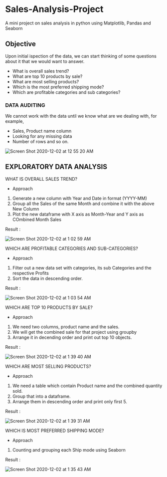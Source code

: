# Sales-Analysis-Project
A mini project on sales analysis in python using Matplotlib, Pandas and Seaborn

## Objective  

Upon initial ispection of the data, we can start thinking of some questions about it that we would want to answer.
- What is overall sales trend?
- What are top 10 products by sale?
- What are most selling products?
- Which is the most preferred shipping mode?
- Which are profitable categories and sub categories?

### DATA AUDITING
We cannot work with the data until we know what are we dealing with, for example,
- Sales, Product name column
- Looking for any missing data
- Number of rows and so on.

![Screen Shot 2020-12-02 at 12 55 20 AM](https://user-images.githubusercontent.com/75334301/100787468-b33f9180-3439-11eb-83e9-3d7fc47e7870.png)

##  EXPLORATORY DATA ANALYSIS

WHAT IS OVERALL SALES TREND?
- Approach
1. Generate a new column with Year and Date in format (YYYY-MM)
2. Group all the Sales of the same Month and combine it with the above New Column
3. Plot the new dataframe with X axis as Month-Year and Y axis as COmbined Month Sales

Result :

![Screen Shot 2020-12-02 at 1 02 59 AM](https://user-images.githubusercontent.com/75334301/100787922-5ee8e180-343a-11eb-8e33-8c4319160e2e.png)

WHICH ARE PROFITABLE CATEGORIES AND SUB-CATEGORIES?
- Approach
1. Filter out a new data set with categories, its sub Categories and the respective Profits
2. Sort the data in descending order.

Result : 

![Screen Shot 2020-12-02 at 1 03 54 AM](https://user-images.githubusercontent.com/75334301/100789508-8e005280-343c-11eb-9fd6-98395d36bb1c.png)

WHICH ARE TOP 10 PRODUCTS BY SALE?
- Approach
1. We need two columns, product name and the sales. 
2. We will get the combined sale for that project using groupby
3. Arrange it in decending order and print out top 10 objects.

Result : 

![Screen Shot 2020-12-02 at 1 39 40 AM](https://user-images.githubusercontent.com/75334301/100791513-5a72f780-343f-11eb-8894-8522acc8b60d.png)

WHICH ARE MOST SELLING PRODUCTS?
- Approach
1. We need a table which contain Product name and the combined quantity sold.
2. Group that into a dataframe.
3. Arrange them in descending order and print only first 5.

Result : 

![Screen Shot 2020-12-02 at 1 39 31 AM](https://user-images.githubusercontent.com/75334301/100791524-5d6de800-343f-11eb-85be-bc486bca0781.png)

WHICH IS MOST PREFERRED SHIPPING MODE?
- Approach
1. Counting and grouping each Ship mode using Seaborn

Result :

![Screen Shot 2020-12-02 at 1 35 43 AM](https://user-images.githubusercontent.com/75334301/100791103-c6a12b80-343e-11eb-9e59-8b80639b74be.png)
